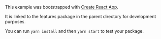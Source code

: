 This example was bootstrapped with [Create React App](https://github.com/facebook/create-react-app).

It is linked to the features package in the parent directory for development purposes.

You can run `yarn install` and then `yarn start` to test your package.
